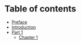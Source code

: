 # Table of contents

* [Preface](README.md)
* [Introduction](intro.md)
* [Part 1](part1/README.md)
  * [Chapter 1](part1/p1-ch1-intro.md)
